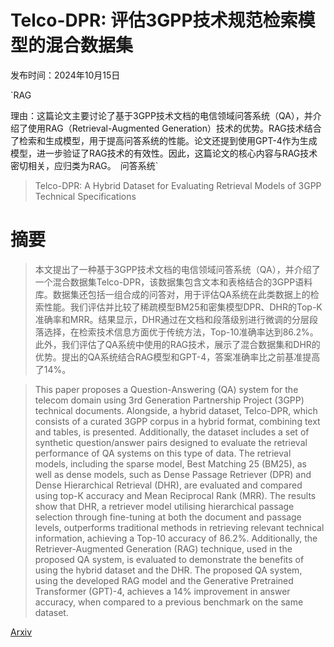 # Telco-DPR: 评估3GPP技术规范检索模型的混合数据集

发布时间：2024年10月15日

`RAG

理由：这篇论文主要讨论了基于3GPP技术文档的电信领域问答系统（QA），并介绍了使用RAG（Retrieval-Augmented Generation）技术的优势。RAG技术结合了检索和生成模型，用于提高问答系统的性能。论文还提到使用GPT-4作为生成模型，进一步验证了RAG技术的有效性。因此，这篇论文的核心内容与RAG技术密切相关，应归类为RAG。` `问答系统`

> Telco-DPR: A Hybrid Dataset for Evaluating Retrieval Models of 3GPP Technical Specifications

# 摘要

> 本文提出了一种基于3GPP技术文档的电信领域问答系统（QA），并介绍了一个混合数据集Telco-DPR，该数据集包含文本和表格结合的3GPP语料库。数据集还包括一组合成的问答对，用于评估QA系统在此类数据上的检索性能。我们评估并比较了稀疏模型BM25和密集模型DPR、DHR的Top-K准确率和MRR。结果显示，DHR通过在文档和段落级别进行微调的分层段落选择，在检索技术信息方面优于传统方法，Top-10准确率达到86.2%。此外，我们评估了QA系统中使用的RAG技术，展示了混合数据集和DHR的优势。提出的QA系统结合RAG模型和GPT-4，答案准确率比之前基准提高了14%。

> This paper proposes a Question-Answering (QA) system for the telecom domain using 3rd Generation Partnership Project (3GPP) technical documents. Alongside, a hybrid dataset, Telco-DPR, which consists of a curated 3GPP corpus in a hybrid format, combining text and tables, is presented. Additionally, the dataset includes a set of synthetic question/answer pairs designed to evaluate the retrieval performance of QA systems on this type of data. The retrieval models, including the sparse model, Best Matching 25 (BM25), as well as dense models, such as Dense Passage Retriever (DPR) and Dense Hierarchical Retrieval (DHR), are evaluated and compared using top-K accuracy and Mean Reciprocal Rank (MRR). The results show that DHR, a retriever model utilising hierarchical passage selection through fine-tuning at both the document and passage levels, outperforms traditional methods in retrieving relevant technical information, achieving a Top-10 accuracy of 86.2%. Additionally, the Retriever-Augmented Generation (RAG) technique, used in the proposed QA system, is evaluated to demonstrate the benefits of using the hybrid dataset and the DHR. The proposed QA system, using the developed RAG model and the Generative Pretrained Transformer (GPT)-4, achieves a 14% improvement in answer accuracy, when compared to a previous benchmark on the same dataset.

[Arxiv](https://arxiv.org/abs/2410.19790)